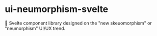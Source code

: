 # ui-neumorphism-svelte
📕 Svelte component library designed on the "new skeuomorphism" or "neumorphism" UI/UX trend.
